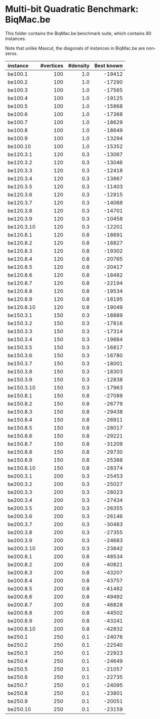 # Multi-bit Quadratic Benchmark: BiqMac.be

This folder contains the BiqMac.be benchmark suite, which contains 80 instances.

Note that unlike Maxcut, the diagonals of instances in BiqMac.be are non-zeros.

| instance   | #vertices | #density | Best known |
|:-----------|----------:|---------:|-----------:|
| be100.1    |       100 |     1.0  |     -19412 |
| be100.2    |       100 |     1.0  |     -17290 |
| be100.3    |       100 |     1.0  |     -17565 |
| be100.4    |       100 |     1.0  |     -19125 |
| be100.5    |       100 |     1.0  |     -15868 |
| be100.6    |       100 |     1.0  |     -17368 |
| be100.7    |       100 |     1.0  |     -18629 |
| be100.8    |       100 |     1.0  |     -18649 |
| be100.9    |       100 |     1.0  |     -13294 |
| be100.10   |       100 |     1.0  |     -15352 |
| be120.3.1  |       120 |     0.3  |     -13067 |
| be120.3.2  |       120 |     0.3  |     -13046 |
| be120.3.3  |       120 |     0.3  |     -12418 |
| be120.3.4  |       120 |     0.3  |     -13867 |
| be120.3.5  |       120 |     0.3  |     -11403 |
| be120.3.6  |       120 |     0.3  |     -12915 |
| be120.3.7  |       120 |     0.3  |     -14068 |
| be120.3.8  |       120 |     0.3  |     -14701 |
| be120.3.9  |       120 |     0.3  |     -10458 |
| be120.3.10 |       120 |     0.3  |     -12201 |
| be120.8.1  |       120 |     0.8  |     -18691 |
| be120.8.2  |       120 |     0.8  |     -18827 |
| be120.8.3  |       120 |     0.8  |     -19302 |
| be120.8.4  |       120 |     0.8  |     -20765 |
| be120.8.5  |       120 |     0.8  |     -20417 |
| be120.8.6  |       120 |     0.8  |     -18482 |
| be120.8.7  |       120 |     0.8  |     -22194 |
| be120.8.8  |       120 |     0.8  |     -19534 |
| be120.8.9  |       120 |     0.8  |     -18195 |
| be120.8.10 |       120 |     0.8  |     -19049 |
| be150.3.1  |       150 |     0.3  |     -18889 |
| be150.3.2  |       150 |     0.3  |     -17816 |
| be150.3.3  |       150 |     0.3  |     -17314 |
| be150.3.4  |       150 |     0.3  |     -19884 |
| be150.3.5  |       150 |     0.3  |     -16817 |
| be150.3.6  |       150 |     0.3  |     -16780 |
| be150.3.7  |       150 |     0.3  |     -18001 |
| be150.3.8  |       150 |     0.3  |     -18303 |
| be150.3.9  |       150 |     0.3  |     -12838 |
| be150.3.10 |       150 |     0.3  |     -17963 |
| be150.8.1  |       150 |     0.8  |     -27089 |
| be150.8.2  |       150 |     0.8  |     -26779 |
| be150.8.3  |       150 |     0.8  |     -29438 |
| be150.8.4  |       150 |     0.8  |     -26911 |
| be150.8.5  |       150 |     0.8  |     -28017 |
| be150.8.6  |       150 |     0.8  |     -29221 |
| be150.8.7  |       150 |     0.8  |     -31209 |
| be150.8.8  |       150 |     0.8  |     -29730 |
| be150.8.9  |       150 |     0.8  |     -25388 |
| be150.8.10 |       150 |     0.8  |     -28374 |
| be200.3.1  |       200 |     0.3  |     -25453 |
| be200.3.2  |       200 |     0.3  |     -25027 |
| be200.3.3  |       200 |     0.3  |     -28023 |
| be200.3.4  |       200 |     0.3  |     -27434 |
| be200.3.5  |       200 |     0.3  |     -26355 |
| be200.3.6  |       200 |     0.3  |     -26146 |
| be200.3.7  |       200 |     0.3  |     -30483 |
| be200.3.8  |       200 |     0.3  |     -27355 |
| be200.3.9  |       200 |     0.3  |     -24683 |
| be200.3.10 |       200 |     0.3  |     -23842 |
| be200.8.1  |       200 |     0.8  |     -48534 |
| be200.8.2  |       200 |     0.8  |     -40821 |
| be200.8.3  |       200 |     0.8  |     -43207 |
| be200.8.4  |       200 |     0.8  |     -43757 |
| be200.8.5  |       200 |     0.8  |     -41482 |
| be200.8.6  |       200 |     0.8  |     -49492 |
| be200.8.7  |       200 |     0.8  |     -46828 |
| be200.8.8  |       200 |     0.8  |     -44502 |
| be200.8.9  |       200 |     0.8  |     -43241 |
| be200.8.10 |       200 |     0.8  |     -42832 |
| be250.1    |       250 |     0.1  |     -24076 |
| be250.2    |       250 |     0.1  |     -22540 |
| be250.3    |       250 |     0.1  |     -22923 |
| be250.4    |       250 |     0.1  |     -24649 |
| be250.5    |       250 |     0.1  |     -21057 |
| be250.6    |       250 |     0.1  |     -22735 |
| be250.7    |       250 |     0.1  |     -24095 |
| be250.8    |       250 |     0.1  |     -23801 |
| be250.9    |       250 |     0.1  |     -20051 |
| be250.10   |       250 |     0.1  |     -23159 |
